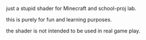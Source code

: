 just a stupid shader for Minecraft and school-proj lab.

this is purely for fun and learning purposes.

the shader is not intended to be used in real game play.
